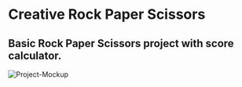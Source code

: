 # Creative Rock Paper Scissors

## Basic Rock Paper Scissors project with score calculator.

<a><img src="https://i.ibb.co/SwdhgGx/Project-Mockup.png" alt="Project-Mockup" border="0"></a>
